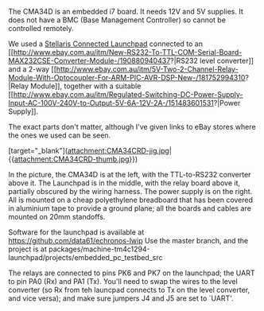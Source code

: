 The CMA34D is an embedded i7 board. It needs 12V and 5V supplies. It
does not have a BMC (Base Management Controller) so cannot be controlled
remotely.

We used a [Stellaris Connected Launchpad](http://www.ti.com/tool/ek-tm4c1294xl) connected to an
\[\[<http://www.ebay.com.au/itm/New-RS232-To-TTL-COM-Serial-Board-MAX232CSE-Converter-Module-/190880940437>?|RS232
level converter\]\] and a 2-way
\[\[<http://www.ebay.com.au/itm/5V-Two-2-Channel-Relay-Module-With-Optocoupler-For-ARM-PIC-AVR-DSP-New-/181752994310>?|Relay
Module\]\], together with a suitable
\[\[<http://www.ebay.com.au/itm/Regulated-Switching-DC-Power-Supply-Input-AC-100V-240V-to-Output-5V-6A-12V-2A-/151483601531>?|Power
Supply\]\].

The exact parts don't matter, although I've given links to eBay stores
where the ones we used can be seen.

[target="_blank"](<attachment:CMA34CRD-jig.jpg>|{{<attachment:CMA34CRD-thumb.jpg>}})

In the picture, the CMA34D is at the left, with the TTL-to-RS232
converter above it. The Launchpad is in the middle, with the relay board
above it, partially obscured by the wiring harness. The power supply is
on the right. All is mounted on a cheap polyethylene breadboard that has
been covered in aluminium tape to provide a ground plane; all the boards
and cables are mounted on 20mm standoffs.

Software for the launchpad is available at
<https://github.com/data61/echronos-lwip> Use the master branch, and the
project is at
packages/machine-tm4c1294-launchpad/projects/embedded_pc_testbed_src

The relays are connected to pins PK6 and PK7 on the launchpad; the UART
to pin PA0 (Rx) and PA1 (Tx). You'll need to swap the wires to the level
converter (so Rx from teh launcpad connects to Tx on the level
converter, and vice versa); and make sure jumpers J4 and J5 are set to
\`UART'.
